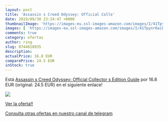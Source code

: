 ```yaml
---
layout: post
title: 'Assassin s Creed Odyssey: Official Colle'
date: 2019/09/30 23:24:47 +0000
thumbnailImage: 'https://images-eu.ssl-images-amazon.com/images/I/41Tpynr6aiL._SL200_.jpg'
images: [ 'https://images-eu.ssl-images-amazon.com/images/I/41Tpynr6aiL._SL200_.jpg' ]
comments: true
category: ofertas
author: ring
slug: 0744018935
description:
actualPrice: 16.8 EUR
comparePrice: 24.5 EUR
inStock: true
---
```


Está [Assassin s Creed Odyssey: Official Collector s Edition Guide](https://www.amazon.com/dp/0744018935/?tag=redken08-20) por 16.8 EUR (original: 24.5 EUR) en el siguiente enlace!

[![](https://images-eu.ssl-images-amazon.com/images/I/41Tpynr6aiL._SL200_.jpg)](https://www.amazon.com/dp/0744018935/?tag=redken08-20)

[Ver la oferta!!](https://www.amazon.com/dp/0744018935/?tag=redken08-20)

[Consulta otras ofertas en nuestro canal de telegram](https://t.me/s/ofertas25)
